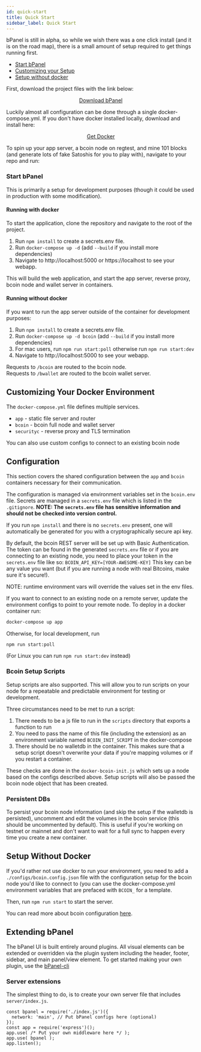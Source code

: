 ```yaml
---
id: quick-start
title: Quick Start
sidebar_label: Quick Start
---
```

bPanel is still in alpha, so while we wish there was a one click install (and it is on the road map), there is a small amount of setup required to get things running first.

- [Start bPanel](#quick-start)
- [Customizing your Setup](#customizing-your-setup)
- [Setup without docker](#setup-without-docker)

First, download the project files with the link below:

<p style="text-align:center;">
  <a class="button" href="https://github.com/bpanel-org/bpanel/archive/master.zip">Download bPanel</a>
</p>

Luckily almost all configuration can be done through a single docker-compose.yml. If you don't have docker installed locally, download and install here:

<p style="text-align:center;">
  <a class="button" href="https://www.docker.com/get-docker">Get Docker</a>
</p>

To spin up your app server, a bcoin node on regtest, and mine 101 blocks (and generate lots of fake Satoshis for you to play with), navigate to your repo and run:

### Start bPanel
This is primarily a setup for development purposes
(though it could be used in production with some modification).

#### Running with docker

To start the application, clone the repository and navigate to the root of the project.
1. Run `npm install` to create a secrets.env file.
1. Run `docker-compose up -d` (add `--build` if you install more dependencies)
1. Navigate to http://localhost:5000 or https://localhost to see your webapp.

This will build the web application, and start the app server, reverse proxy,
bcoin node and wallet server in containers.

#### Running without docker

If you want to run the app server outside of the container for development purposes:
1. Run `npm install` to create a secrets.env file.
1. Run `docker-compose up -d bcoin` (add `--build` if you install more dependencies)
1. For mac users, run `npm run start:poll` otherwise run `npm run start:dev`
1. Navigate to http://localhost:5000 to see your webapp.

Requests to `/bcoin` are routed to the bcoin node.  
Requests to `/bwallet` are routed to the bcoin wallet server.  

## Customizing Your Docker Environment

The `docker-compose.yml` file defines multiple services.

- `app` - static file server and router
- `bcoin` - bcoin full node and wallet server
- `securityc` - reverse proxy and TLS termination

You can also use custom configs to connect to an existing bcoin node

## Configuration

This section covers the shared configuration between the `app`
and `bcoin` containers necessary for their communication.

The configuration is managed via environment variables set in the `bcoin.env` file.
Secrets are managed in a `secrets.env` file which is listed in the `.gitignore`.
__NOTE: The `secrets.env` file has sensitive information and should not be checked into version control.__

If you run `npm install` and there is no `secrets.env` present,
one will automatically be generated for you with a cryptographically secure api key.

By default, the bcoin REST server will be set up with Basic Authentication.
The token can be found in the generated `secrets.env` file or if you
are connecting to an existing node, you need to place your token in the `secrets.env`
file like so: `BCOIN_API_KEY=[YOUR-AWESOME-KEY]`
This key can be any value you want (but if you are running a node
with real Bitcoins, make sure it's secure!).

NOTE: runtime environment vars will override the values set in the env files.


If you want to connect to an existing node on a remote server,
update the environment configs to point to your remote node.
To deploy in a docker container run:

```bash
docker-compose up app
```

Otherwise, for local development, run
```bash
npm run start:poll
```
(For Linux you can run `npm run start:dev` instead)

### Bcoin Setup Scripts
Setup scripts are also supported. This will allow you to run scripts on your
node for a repeatable and predictable environment for testing or development.

Three circumstances need to be met to run a script:
1. There needs to be a js file to run in the `scripts` directory that exports a function to run
2. You need to pass the name of this file (including the extension)
as an environment variable named `BCOIN_INIT_SCRIPT` in the docker-compose
3. There should be no walletdb in the container.
This makes sure that a setup script doesn't overwrite your data
if you're mapping volumes or if you restart a container.

These checks are done in the `docker-bcoin-init.js` which sets up a node
based on the configs described above.
Setup scripts will also be passed the bcoin node object that has been created.

### Persistent DBs
To persist your bcoin node information (and skip the setup if the walletdb is persisted),
uncomment and edit the volumes in the bcoin service (this should be uncommented by default).
This is useful if you're working on testnet or mainnet and don't want to wait for a full sync
to happen every time you create a new container.

## Setup Without Docker
If you'd rather not use docker to run your environment,
you need to add a `./configs/bcoin.config.json` file with the
configuration setup for the bcoin node you'd like to connect to
(you can use the docker-compose.yml environment variables
that are prefaced with `BCOIN_` for a template.

Then, run `npm run start` to start the server.


You can read more about bcoin configuration [here](https://github.com/bcoin-org/bcoin/blob/master/docs/Configuration.md).

## Extending bPanel
The bPanel UI is built entirely around plugins.
All visual elements can be extended or overridden via the plugin system
including the header, footer, sidebar, and main panel/view element.
To get started making your own plugin, use the
[bPanel-cli](http://bcoin.io/bpanel-docs/docs/plugin-started.html)

### Server extensions
The simplest thing to do, is to create your own server file that includes `server/index.js`.
```
const bpanel = require('./index.js')({
  network: 'main', // Put bPanel configs here (optional)
});
const app = require('express')();
app.use( /* Put your own middleware here */ );
app.use( bpanel );
app.listen();
```
